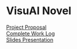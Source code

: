 # VisuAI Novel
[Project Proposal](https://github.com/user-attachments/files/17426903/Manual.AI.Project.Proposal.2.pdf)  
[Complete Work Log](https://github.com/user-attachments/files/17622860/VisuAI.Novel.Project.Log.pdf)  
[Slides Presentation](https://github.com/user-attachments/files/17623047/VisuAI.Novel.Presentation.pdf)

